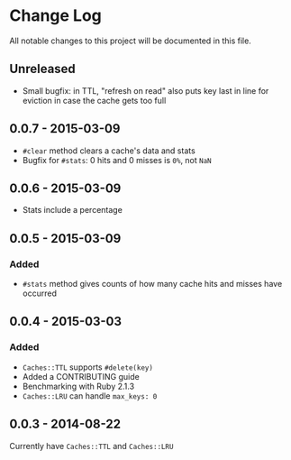 # Change Log
All notable changes to this project will be documented in this file.

## Unreleased

- Small bugfix: in TTL, "refresh on read" also puts key last in line for eviction in case the cache gets too full

## 0.0.7 - 2015-03-09

- `#clear` method clears a cache's data and stats
- Bugfix for `#stats`: 0 hits and 0 misses is `0%`, not `NaN`

## 0.0.6 - 2015-03-09

- Stats include a percentage

## 0.0.5 - 2015-03-09

### Added

- `#stats` method gives counts of how many cache hits and misses have occurred

## 0.0.4 - 2015-03-03

### Added

- `Caches::TTL` supports `#delete(key)`
- Added a CONTRIBUTING guide
- Benchmarking with Ruby 2.1.3
- `Caches::LRU` can handle `max_keys: 0`

## 0.0.3 - 2014-08-22

Currently have `Caches::TTL` and `Caches::LRU`
